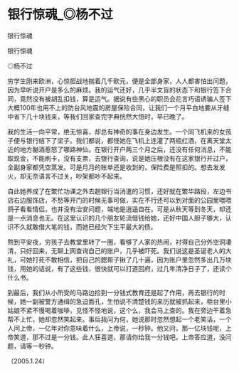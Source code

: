 # 银行惊魂_◎杨不过

银行惊魂

银行惊魂

◎杨不过

穷学生刚来欧洲，心惊胆战地揣着几千欧元，便是全部身家，人人都害怕出问题，因为早听说开户是多么的麻烦。我的运气还好，几乎半文盲的状态下和银行签下合同，竟然没有被胡乱扣钱，算是运气。据说有些黑心的职员会花言巧语诱骗人签下大概100年也用不上的防台风地震的房屋保险合同，让我们一个月平白地要从牙缝中省下几十块钱来，等我们回家查完字典恍然大悟时，早已晚了。

我的生活一向平常，绝无惊喜，却总有神奇的事在身边发生。一个同飞机来的女孩子便与银行结下了梁子。我们都说，都怪她在飞机上连灌了两瓶红酒，在离天堂太近的地方酗酒惹怒了哪路神仙。在银行开户两三个月之后，还没有任何消息，不能取现金，不能刷卡，没有支票，去银行查询，说是她压根没有在这家银行开过户，全副身家都凭空蒸发。可是月月的账单还是收到的，保险费是照扣的。想去发发火，却无奈语言不过关，吵架都吵不起来。

自此她养成了在繁忙功课之外去趟银行当消遣的习惯，还好就在繁华路段，左边书店右边服饰店，不愁等开门的时候无事可做，实在不行还可以到对面的公园里喂喂鸽子看看情侣，也并没有治安问题，端地是逍遥自在。可是从秋天等到冬天，却还是一点消息也无。在这里认识的几个朋友轮流借钱给她，还好中国人胆子够大，认识不久就敢借大笔的钱，而她已经欠下生平最大的债。

熬到平安夜，穷孩子去教堂里转了一圈，看够了人家的热闹，衬得自己分外空洞凄清，只好回来，无聊上网查询自己的账户，几乎被吓死。我们说这是圣诞老人的大礼，可她打死不敢相信，把自己的腮帮子揪了几十遍，因为账户里忽然多出几万块钱，用她的话说，有了这些钱，很快就可以打道回府，过几年清净日子了，还读个什么书。

到最后，我们从小所受的马路边捡到一分钱式教育还是起了作用，再去银行的时候，她一副被警方通缉的急迫面孔，生怕说不清楚钱的来历就被抓起来，柜台里小姑娘不紧不慢喝着咖啡，见怪不怪地说，这个么，我会马上查的。我在旁边干着急帮不上忙，她却忽然笑起来。事后我问为何，她说那时忽然想起一个老笑话，一个人问上帝，一亿年对你意味着什么，上帝说，一秒钟。他又问，那一亿块钱呢，上帝笑道，那不过是一分钱。此人狂喜道，那请你给我一分钱吧，上帝答应道，没问题，请等一秒钟。

（2005.1.24）